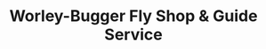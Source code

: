 ---
title: "Worley-Bugger Fly Shop & Guide Service"
url: /ellensburg/worley-bugger-fly-shop-and-guide-service/
shop: outdoor
---
